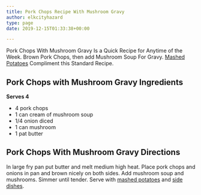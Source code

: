 ```yaml
---
title: Pork Chops Recipe With Mushroom Gravy
author: elkcityhazard
type: page
date: 2019-12-15T01:33:38+00:00

---
```

Pork Chops With Mushroom Gravy Is a Quick Recipe for Anytime of the Week. Brown Pork Chops, then add Mushroom Soup For Gravy. [Mashed Potatoes][1] Compliment this Standard Recipe.

## Pork Chops with Mushroom Gravy Ingredients

**Serves 4**

  * 4 pork chops
  * 1 can cream of mushroom soup
  * 1/4 onion diced
  * 1 can mushroom
  * 1 pat butter

## Pork Chops With Mushroom Gravy Directions

In large fry pan put butter and melt medium high heat. Place pork chops and onions in pan and brown nicely on both sides. Add mushroom soup and mushrooms. Simmer until tender. Serve with [mashed potatoes][1] and [side dishes][2].

 [1]: /wordpress/recipes-for-special-occasions-and-events/homemade-mashed-potatoes-recipe/
 [2]: /wordpress/institutional-recipes-for-200/easy-side-dishes/